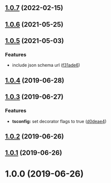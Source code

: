 ## [1.0.7](https://github.com/pascaliske/tsconfig/compare/v1.0.6...v1.0.7) (2022-02-15)



## [1.0.6](https://github.com/pascaliske/tsconfig/compare/v1.0.5...v1.0.6) (2021-05-25)



## [1.0.5](https://github.com/pascaliske/tsconfig/compare/v1.0.4...v1.0.5) (2021-05-03)


### Features

* include json schema url ([f31ade6](https://github.com/pascaliske/tsconfig/commit/f31ade6775a3534d90b0528b12593126309b5cca))



## [1.0.4](https://github.com/pascaliske/tsconfig/compare/v1.0.3...v1.0.4) (2019-06-28)



## [1.0.3](https://github.com/pascaliske/tsconfig/compare/v1.0.2...v1.0.3) (2019-06-27)


### Features

* **tsconfig:** set decorator flags to true ([d0deae4](https://github.com/pascaliske/tsconfig/commit/d0deae4))



## [1.0.2](https://github.com/pascaliske/tsconfig/compare/v1.0.1...v1.0.2) (2019-06-26)



## [1.0.1](https://github.com/pascaliske/tsconfig/compare/v1.0.0...v1.0.1) (2019-06-26)



# 1.0.0 (2019-06-26)




